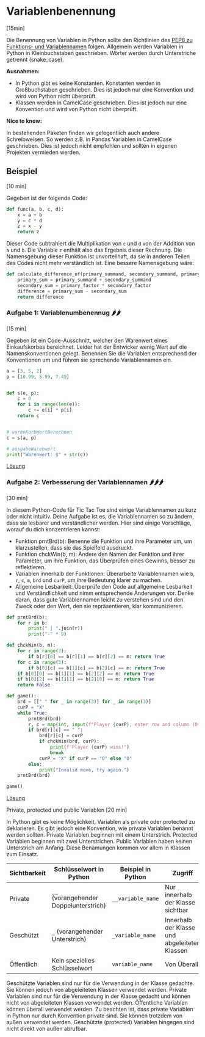 # Variablenbenennung
[15min]

Die Benennung von Variablen in Python sollte den Richtlinien des [PEP8 zu Funktions- und Variablennamen](https://peps.python.org/pep-0008/#function-and-variable-names) folgen. Allgemein werden Variablen in Python in Kleinbuchstaben geschrieben. Wörter werden durch Unterstriche getrennt (snake_case).

**Ausnahmen:**

* In Python gibt es keine Konstanten. Konstanten werden in Großbuchstaben geschrieben. Dies ist jedoch nur eine Konvention und wird von Python nicht überprüft.
* Klassen werden in CamelCase geschrieben. Dies ist jedoch nur eine Konvention und wird von Python nicht überprüft.

**Nice to know:**

In bestehenden Paketen finden wir gelegentlich auch andere Schreibweisen. So werden z.B. in Pandas Variablen in CamelCase geschrieben. Dies ist jedoch nicht empfohlen und sollten in eigenen Projekten vermieden werden.

## Beispiel
[10 min]

Gegeben ist der folgende Code:
```python
def func(a, b, c, d):
    x = a + b
    y = c * d
    z = x - y
    return z
```
Dieser Code subtrahiert die Multiplikation von `c` und `d` von der Addition von `a` und `b`. Die Variable `z` enthält also das Ergebnis dieser Rechnung. Die Namensgebung dieser Funktion ist unvorteilhaft, da sie in anderen Teilen des Codes nicht mehr verständlich ist. Eine bessere Namensgebung wäre:

```python
def calculate_difference_of(primary_summand, secondary_summand, primary_factor, secondary_factor):
    primary_sum = primary_summand + secondary_summand
    secondary_sum = primary_factor * secondary_factor
    difference = primary_sum - secondary_sum
    return difference
```

### Aufgabe 1: Variablenumbenennug 🌶️🌶️
[15 min]

Gegeben ist ein Code-Ausschnitt, welcher den Warenwert eines Einkaufskorbes bereichnet. Leider hat der Entwicker wenig Wert auf die Namenskonventionen gelegt. Benennen Sie die Variablen entsprechend der Konventionen um und führen sie sprechende Variablennamen ein.

```python
a = [3, 5, 2]  
p = [10.99, 5.99, 7.49]  


def s(e, p):
    c = 0
    for i in range(len(e)):
        c += e[i] * p[i]
    return c


# warenKorbWertBerechnen
c = s(a, p)

# ausgabeWarenwert
print("Warenwert: $" + str(c))
```

[Lösung](solution.md#lsung-aufgabe-1)

### Aufgabe 2: Verbesserung der Variablennamen 🌶️🌶️🌶️
[30 min]

In diesem Python-Code für Tic Tac Toe sind einige Variablennamen zu kurz oder nicht intuitiv. Deine Aufgabe ist es, die Variablennamen so zu ändern, dass sie lesbarer und verständlicher werden. Hier sind einige Vorschläge, worauf du dich konzentrieren kannst:

* Funktion prntBrd(b): Benenne die Funktion und ihre Parameter um, um klarzustellen, dass sie das Spielfeld ausdruckt.
* Funktion chckWin(b, m): Ändere den Namen der Funktion und ihrer Parameter, um ihre Funktion, das Überprüfen eines Gewinns, besser zu reflektieren.
* Variablen innerhalb der Funktionen: Überarbeite Variablennamen wie `b`, `r`, `c`, `m`, `brd` und `curP`, um ihre Bedeutung klarer zu machen.
* Allgemeine Lesbarkeit: Überprüfe den Code auf allgemeine Lesbarkeit und Verständlichkeit und nimm entsprechende Änderungen vor. Denke daran, dass gute Variablennamen leicht zu verstehen sind und den Zweck oder den Wert, den sie repräsentieren, klar kommunizieren.

```python
def prntBrd(b):
    for r in b:
        print(" | ".join(r))
        print("-" * 9)

def chckWin(b, m):
    for r in range(3):
        if b[r][0] == b[r][1] == b[r][2] == m: return True
    for c in range(3):
        if b[0][c] == b[1][c] == b[2][c] == m: return True
    if b[0][0] == b[1][1] == b[2][2] == m: return True
    if b[0][2] == b[1][1] == b[2][0] == m: return True
    return False

def game():
    brd = [[" " for _ in range(3)] for _ in range(3)]
    curP = "X"
    while True:
        prntBrd(brd)
        r, c = map(int, input(f"Player {curP}, enter row and column (0-2): ").split())
        if brd[r][c] == " ":
            brd[r][c] = curP
            if chckWin(brd, curP):
                print(f"Player {curP} wins!")
                break
            curP = "X" if curP == "O" else "O"
        else:
            print("Invalid move, try again.")
    prntBrd(brd)

game()
```

[Lösung](solution.md#lsung-aufgabe-2)

Private, protected und public Variablen
[20 min]

In Python gibt es keine Möglichkeit, Variablen als private oder protected zu deklarieren. Es gibt jedoch eine Konvention, wie private Variablen benannt werden sollten. Private Variablen beginnen mit einem Unterstrich. Protected Variablen beginnen mit zwei Unterstrichen. Public Variablen haben keinen Unterstrich am Anfang. Diese Benamungen kommen vor allem in Klassen zum Einsatz.

| Sichtbarkeit | Schlüsselwort in Python                | Beispiel in Python | Zugriff                                       |
|--------------|----------------------------------------|--------------------|-----------------------------------------------|
| Private      | `__` (vorangehender Doppelunterstrich) | `__variable_name`  | Nur innerhalb der Klasse sichtbar             |
| Geschützt    | `_` (vorangehender Unterstrich)        | `_variable_name`   | Innerhalb der Klasse und abgeleiteten Klassen |
| Öffentlich   | Kein spezielles Schlüsselwort          | `variable_name`    | Von Überall                                   |

Geschützte Variablen sind nur für die Verwendung in der Klasse gedachte. Sie können jedoch von abgeleiteten Klassen verwendet werden. Private Variablen sind nur für die Verwendung in der Klasse gedacht und können nicht von abgeleiteten Klassen verwendet werden. Öffentliche Variablen können überall verwendet werden. Zu beachten ist, dass private Variablen in Python nur durch Konvention private sind. Sie können trotzdem von außen verwendet werden. Geschützte (protected) Variablen hingegen sind nicht direkt von außen abrufbar.
